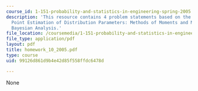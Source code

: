 ```yaml
---
course_id: 1-151-probability-and-statistics-in-engineering-spring-2005
description: 'This resource contains 4 problem statements based on the following topics:
  Point Estimation of Distribution Parameters: Methods of Moments and Maximum Likelihood,
  Bayesian Analysis.'
file_location: /coursemedia/1-151-probability-and-statistics-in-engineering-spring-2005/99126d861d9b4e42d85f558ffdc6478d_homework_10_2005.pdf
file_type: application/pdf
layout: pdf
title: homework_10_2005.pdf
type: course
uid: 99126d861d9b4e42d85f558ffdc6478d

---
```

None